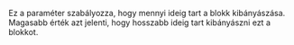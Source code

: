 Ez a paraméter szabályozza, hogy mennyi ideig tart a blokk kibányászása. Magasabb érték azt jelenti, hogy hosszabb ideig tart kibányászni ezt a blokkot.